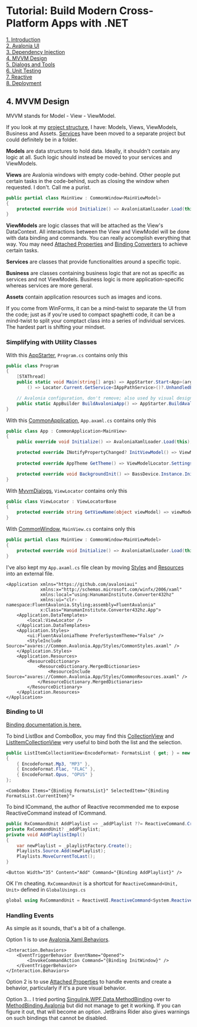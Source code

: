 # Tutorial: Build Modern Cross-Platform Apps with .NET

[1. Introduction](README.md)  
[2. Avalonia UI](2_Avalonia.md)  
[3. Dependency Injection](3_DependencyInjection.md)  
[4. MVVM Design](4_MVVM.md)  
[5. Dialogs and Tools](5_DialogsTools.md)  
[6. Unit Testing](6_UnitTesting.md)  
[7. Reactive](7_Reactive.md)  
[8. Deployment](8_Deployment.md)

## 4. MVVM Design

MVVM stands for Model - View - ViewModel.

If you look at my [project structure](https://github.com/mysteryx93/HanumanInstituteApps/tree/master/Converter432hz), I have: Models, Views, ViewModels, Business and Assets. [Services](https://github.com/mysteryx93/HanumanInstituteApps/tree/master/Common.Services) have been moved to a separate project but could definitely be in a folder.

**Models** are data structures to hold data. Ideally, it shouldn't contain any logic at all. Such logic should instead be moved to your services and ViewModels.

**Views** are Avalonia windows with empty code-behind. Other people put certain tasks in the code-behind, such as closing the window when requested. I don't. Call me a purist.

```c#
public partial class MainView : CommonWindow<MainViewModel>
{
    protected override void Initialize() => AvaloniaXamlLoader.Load(this);
}
```

**ViewModels** are logic classes that will be attached as the View's DataContext. All interactions between the View and ViewModel will be done with data binding and commands. You can really accomplish everything that way. You may need [Attached Properties](https://docs.avaloniaui.net/docs/data-binding/creating-and-binding-attached-properties) and [Binding Converters](https://docs.avaloniaui.net/docs/data-binding/converting-binding-values) to achieve certain tasks.

**Services** are classes that provide functionalities around a specific topic.

**Business** are classes containing business logic that are not as specific as services and not ViewModels. Business logic is more application-specific whereas services are more general.

**Assets** contain application resources such as images and icons.

If you come from WinForms, it can be a mind-twist to separate the UI from the code; just as if you're used to compact spaghetti code, it can be a mind-twist to split your comptact class into a series of individual services. The hardest part is shifting your mindset.

### Simplifying with Utility Classes

With this [AppStarter](https://github.com/mysteryx93/HanumanInstituteApps/blob/master/Common.Avalonia.App/Common/AppStarter.cs), `Program.cs` contains only this

```c#
public class Program
{
    [STAThread]
    public static void Main(string[] args) => AppStarter.Start<App>(args, 
        () => Locator.Current.GetService<IAppPathService>()?.UnhandledExceptionLogPath);

    // Avalonia configuration, don't remove; also used by visual designer.
    public static AppBuilder BuildAvaloniaApp() => AppStarter.BuildAvaloniaApp<App>();
}
```

With this [CommonApplication](https://github.com/mysteryx93/HanumanInstituteApps/blob/master/Common.Avalonia.App/Common/CommonApplication.cs), `App.axaml.cs` contains only this

```c#
public class App : CommonApplication<MainView>
{
    public override void Initialize() => AvaloniaXamlLoader.Load(this);

    protected override INotifyPropertyChanged? InitViewModel() => ViewModelLocator.Main;
    
    protected override AppTheme GetTheme() => ViewModelLocator.SettingsProvider.Value.Theme;

    protected override void BackgroundInit() => BassDevice.Instance.Init();
}
```

With [MvvmDialogs](https://github.com/mysteryx93/HanumanInstitute.MvvmDialogs/), `ViewLocator` contains only this

```c#
public class ViewLocator : ViewLocatorBase
{
    protected override string GetViewName(object viewModel) => viewModel.GetType().FullName!.Replace("ViewModel", "View");
}
```

With [CommonWindow](https://github.com/mysteryx93/HanumanInstituteApps/blob/master/Common.Avalonia/Controls/CommonWindow.cs), `MainView.cs` contains only this

```c#
public partial class MainView : CommonWindow<MainViewModel>
{
    protected override void Initialize() => AvaloniaXamlLoader.Load(this);
}
```

I've also kept my `App.axaml.cs` file clean by moving [Styles](https://github.com/mysteryx93/HanumanInstituteApps/blob/master/Common.Avalonia.App/Styles/CommonStyles.axaml) and [Resources](https://github.com/mysteryx93/HanumanInstituteApps/blob/master/Common.Avalonia.App/Styles/CommonResources.axaml) into an external file.

```xaml
<Application xmlns="https://github.com/avaloniaui"
             xmlns:x="http://schemas.microsoft.com/winfx/2006/xaml"
             xmlns:local="using:HanumanInstitute.Converter432hz"
             xmlns:ui="clr-namespace:FluentAvalonia.Styling;assembly=FluentAvalonia"
             x:Class="HanumanInstitute.Converter432hz.App">
    <Application.DataTemplates>
        <local:ViewLocator />
    </Application.DataTemplates>
    <Application.Styles>
        <ui:FluentAvaloniaTheme PreferSystemTheme="False" />
        <StyleInclude Source="avares://Common.Avalonia.App/Styles/CommonStyles.axaml" />
    </Application.Styles>
    <Application.Resources>
        <ResourceDictionary>
            <ResourceDictionary.MergedDictionaries>
                <ResourceInclude Source="avares://Common.Avalonia.App/Styles/CommonResources.axaml" />
            </ResourceDictionary.MergedDictionaries>
        </ResourceDictionary>
    </Application.Resources>
</Application>
```

### Binding to UI

[Binding documentation is here.](https://docs.avaloniaui.net/docs/data-binding/bindings)

To bind ListBox and ComboBox, you may find this [CollectionView](https://github.com/mysteryx93/HanumanInstituteApps/blob/master/Common.Avalonia/Controls/CollectionView.cs) and [ListItemCollectionView](https://github.com/mysteryx93/HanumanInstituteApps/blob/master/Common.Avalonia/Controls/ListItemCollectionView.cs) very useful to bind both the list and the selection.

```c#
public ListItemCollectionView<EncodeFormat> FormatsList { get; } = new()
{
    { EncodeFormat.Mp3, "MP3" },
    { EncodeFormat.Flac, "FLAC" },
    { EncodeFormat.Opus, "OPUS" }
};
```

```xaml
<ComboBox Items="{Binding FormatsList}" SelectedItem="{Binding FormatsList.CurrentItem}">
```

To bind ICommand, the author of Reactive recommended me to expose ReactiveCommand instead of ICommand.

```c#
public RxCommandUnit AddPlaylist => _addPlaylist ??= ReactiveCommand.Create(AddPlaylistImpl);
private RxCommandUnit? _addPlaylist;
private void AddPlaylistImpl()
{
    var newPlaylist = _playlistFactory.Create();
    Playlists.Source.Add(newPlaylist);
    Playlists.MoveCurrentToLast();
}
```

```xaml
<Button Width="35" Content="Add" Command="{Binding AddPlaylist}" />
```

OK I'm cheating. `RxCommandUnit` is a shortcut for `ReactiveCommand<Unit, Unit>` defined in `GlobalUsings.cs`

```c#
global using RxCommandUnit = ReactiveUI.ReactiveCommand<System.Reactive.Unit, System.Reactive.Unit>;
```

### Handling Events

As simple as it sounds, that's a bit of a challenge.

Option 1 is to use [Avalonia.Xaml.Behaviors](https://github.com/wieslawsoltes/AvaloniaBehaviors).

```xaml
<Interaction.Behaviors>
    <EventTriggerBehavior EventName="Opened">
        <InvokeCommandAction Command="{Binding InitWindow}" />
    </EventTriggerBehavior>
</Interaction.Behaviors>
```

Option 2 is to use [Attached Properties](https://docs.avaloniaui.net/docs/data-binding/creating-and-binding-attached-properties) to handle events and create a behavior, particularly if it's a pure visual behavior.

Option 3... I tried porting [Singulink.WPF.Data.MethodBinding](https://github.com/Singulink/Singulink.WPF.Data.MethodBinding) over to [MethodBinding.Avalonia](https://github.com/mysteryx93/MethodBinding.Avalonia) but did not manage to get it working. If you can figure it out, that will become an option. JetBrains Rider also gives warnings on such bindings that cannot be disabled.
